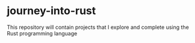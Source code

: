 # journey-into-rust
This repository will contain projects that I explore and complete using the Rust programming language
